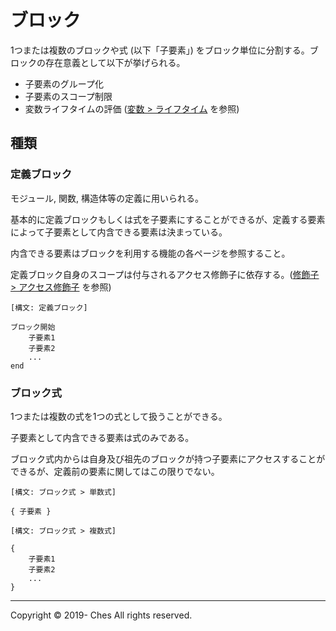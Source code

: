 # ブロック

1つまたは複数のブロックや式 (以下「子要素」) をブロック単位に分割する。ブロックの存在意義として以下が挙げられる。

- 子要素のグループ化
- 子要素のスコープ制限
- 変数ライフタイムの評価 ([変数 > ライフタイム](../../../../inprep/index.md) を参照)

## 種類

### 定義ブロック

モジュール, 関数, 構造体等の定義に用いられる。

基本的に定義ブロックもしくは式を子要素にすることができるが、定義する要素によって子要素として内含できる要素は決まっている。

内含できる要素はブロックを利用する機能の各ページを参照すること。

定義ブロック自身のスコープは付与されるアクセス修飾子に依存する。([修飾子 > アクセス修飾子](../../../../inprep/index.md) を参照)

```
[構文: 定義ブロック]

ブロック開始
    子要素1
    子要素2
    ...
end
```

### ブロック式

1つまたは複数の式を1つの式として扱うことができる。

子要素として内含できる要素は式のみである。

ブロック式内からは自身及び祖先のブロックが持つ子要素にアクセスすることができるが、定義前の要素に関してはこの限りでない。

```
[構文: ブロック式 > 単数式]

{ 子要素 }

[構文: ブロック式 > 複数式]

{
    子要素1
    子要素2
    ...
}
```

---

Copyright © 2019- Ches All rights reserved.
